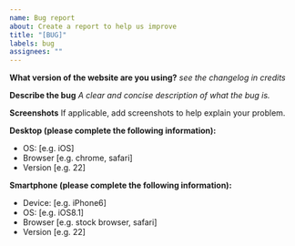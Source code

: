 ```yaml
---
name: Bug report
about: Create a report to help us improve
title: "[BUG]"
labels: bug
assignees: ""
---
```


**What version of the website are you using?**
_see the changelog in credits_

**Describe the bug**
_A clear and concise description of what the bug is._

**Screenshots**
If applicable, add screenshots to help explain your problem.

**Desktop (please complete the following information):**

- OS: [e.g. iOS]
- Browser [e.g. chrome, safari]
- Version [e.g. 22]

**Smartphone (please complete the following information):**

- Device: [e.g. iPhone6]
- OS: [e.g. iOS8.1]
- Browser [e.g. stock browser, safari]
- Version [e.g. 22]
